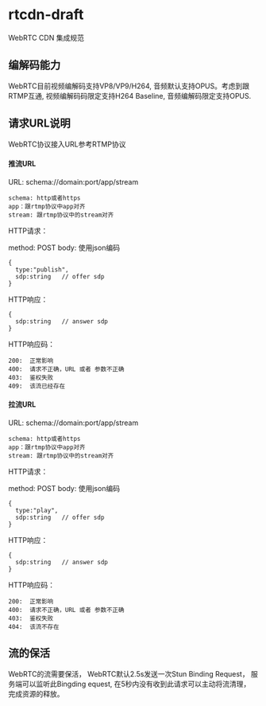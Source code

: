 # rtcdn-draft

WebRTC CDN 集成规范


## 编解码能力

WebRTC目前视频编解码支持VP8/VP9/H264,  音频默认支持OPUS。考虑到跟RTMP互通, 视频编解码码限定支持H264 Baseline, 音频编解码限定支持OPUS.


## 请求URL说明

WebRTC协议接入URL参考RTMP协议

#### 推流URL

URL: schema://domain:port/app/stream

```
schema: http或者https
app：跟rtmp协议中app对齐
stream: 跟rtmp协议中的stream对齐
```

HTTP请求：

method: POST
body: 使用json编码

```
{
  type:"publish",
  sdp:string   // offer sdp
}
```

HTTP响应：

```
{
  sdp:string   // answer sdp 
}
```


HTTP响应码：

```
200:  正常影响
400:  请求不正确，URL 或者 参数不正确
403:  鉴权失败
409:  该流已经存在  
```

####  拉流URL

URL: schema://domain:port/app/stream

```
schema: http或者https
app：跟rtmp协议中app对齐
stream: 跟rtmp协议中的stream对齐
```

HTTP请求：

method: POST
body: 使用json编码


```
{
  type:"play",
  sdp:string   // offer sdp
}
```

HTTP响应：

```
{
  sdp:string   // answer sdp 
}
```


HTTP响应码：

```
200:  正常影响
400:  请求不正确，URL 或者 参数不正确
403:  鉴权失败
404:  该流不存在  
```

## 流的保活

WebRTC的流需要保活， WebRTC默认2.5s发送一次Stun Binding Request， 服务端可以监听此Bingding equest,  在5秒内没有收到此请求可以主动将流清理， 完成资源的释放。

